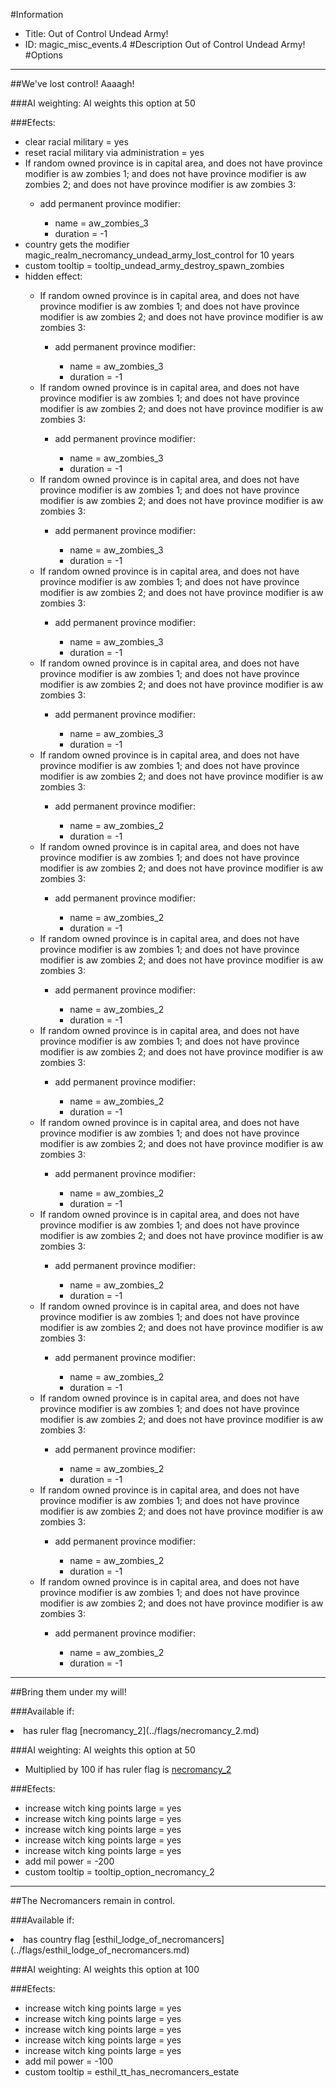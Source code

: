 #Information
 - Title: Out of Control Undead Army!
 - ID: magic_misc_events.4
#Description
Out of Control Undead Army!
#Options

___
##We've lost control! Aaaagh!

###AI weighting:
AI weights this option at 50


###Efects:<ul><li>clear racial military = yes</li><li>reset racial military via administration = yes</li><li>If random owned province is in capital area, and does not have province modifier is aw zombies 1; and does not have province modifier is aw zombies 2; and does not have province modifier is aw zombies 3:</li><ul><li>add permanent province modifier:</li><ul><li>name = aw_zombies_3</li><li>duration = -1</li></ul></ul><li>country gets the modifier magic_realm_necromancy_undead_army_lost_control for 10 years</li><li>custom tooltip = tooltip_undead_army_destroy_spawn_zombies</li><li>hidden effect:</li><ul><li>If random owned province is in capital area, and does not have province modifier is aw zombies 1; and does not have province modifier is aw zombies 2; and does not have province modifier is aw zombies 3:</li><ul><li>add permanent province modifier:</li><ul><li>name = aw_zombies_3</li><li>duration = -1</li></ul></ul><li>If random owned province is in capital area, and does not have province modifier is aw zombies 1; and does not have province modifier is aw zombies 2; and does not have province modifier is aw zombies 3:</li><ul><li>add permanent province modifier:</li><ul><li>name = aw_zombies_3</li><li>duration = -1</li></ul></ul><li>If random owned province is in capital area, and does not have province modifier is aw zombies 1; and does not have province modifier is aw zombies 2; and does not have province modifier is aw zombies 3:</li><ul><li>add permanent province modifier:</li><ul><li>name = aw_zombies_3</li><li>duration = -1</li></ul></ul><li>If random owned province is in capital area, and does not have province modifier is aw zombies 1; and does not have province modifier is aw zombies 2; and does not have province modifier is aw zombies 3:</li><ul><li>add permanent province modifier:</li><ul><li>name = aw_zombies_3</li><li>duration = -1</li></ul></ul><li>If random owned province is in capital area, and does not have province modifier is aw zombies 1; and does not have province modifier is aw zombies 2; and does not have province modifier is aw zombies 3:</li><ul><li>add permanent province modifier:</li><ul><li>name = aw_zombies_3</li><li>duration = -1</li></ul></ul><li>If random owned province is in capital area, and does not have province modifier is aw zombies 1; and does not have province modifier is aw zombies 2; and does not have province modifier is aw zombies 3:</li><ul><li>add permanent province modifier:</li><ul><li>name = aw_zombies_2</li><li>duration = -1</li></ul></ul><li>If random owned province is in capital area, and does not have province modifier is aw zombies 1; and does not have province modifier is aw zombies 2; and does not have province modifier is aw zombies 3:</li><ul><li>add permanent province modifier:</li><ul><li>name = aw_zombies_2</li><li>duration = -1</li></ul></ul><li>If random owned province is in capital area, and does not have province modifier is aw zombies 1; and does not have province modifier is aw zombies 2; and does not have province modifier is aw zombies 3:</li><ul><li>add permanent province modifier:</li><ul><li>name = aw_zombies_2</li><li>duration = -1</li></ul></ul><li>If random owned province is in capital area, and does not have province modifier is aw zombies 1; and does not have province modifier is aw zombies 2; and does not have province modifier is aw zombies 3:</li><ul><li>add permanent province modifier:</li><ul><li>name = aw_zombies_2</li><li>duration = -1</li></ul></ul><li>If random owned province is in capital area, and does not have province modifier is aw zombies 1; and does not have province modifier is aw zombies 2; and does not have province modifier is aw zombies 3:</li><ul><li>add permanent province modifier:</li><ul><li>name = aw_zombies_2</li><li>duration = -1</li></ul></ul><li>If random owned province is in capital area, and does not have province modifier is aw zombies 1; and does not have province modifier is aw zombies 2; and does not have province modifier is aw zombies 3:</li><ul><li>add permanent province modifier:</li><ul><li>name = aw_zombies_2</li><li>duration = -1</li></ul></ul><li>If random owned province is in capital area, and does not have province modifier is aw zombies 1; and does not have province modifier is aw zombies 2; and does not have province modifier is aw zombies 3:</li><ul><li>add permanent province modifier:</li><ul><li>name = aw_zombies_2</li><li>duration = -1</li></ul></ul><li>If random owned province is in capital area, and does not have province modifier is aw zombies 1; and does not have province modifier is aw zombies 2; and does not have province modifier is aw zombies 3:</li><ul><li>add permanent province modifier:</li><ul><li>name = aw_zombies_2</li><li>duration = -1</li></ul></ul><li>If random owned province is in capital area, and does not have province modifier is aw zombies 1; and does not have province modifier is aw zombies 2; and does not have province modifier is aw zombies 3:</li><ul><li>add permanent province modifier:</li><ul><li>name = aw_zombies_2</li><li>duration = -1</li></ul></ul><li>If random owned province is in capital area, and does not have province modifier is aw zombies 1; and does not have province modifier is aw zombies 2; and does not have province modifier is aw zombies 3:</li><ul><li>add permanent province modifier:</li><ul><li>name = aw_zombies_2</li><li>duration = -1</li></ul></ul></ul></ul>

___
##Bring them under my will!

###Available if:
<li>has ruler flag [necromancy_2](../flags/necromancy_2.md)</li>

###AI weighting:
AI weights this option at 50
 - Multiplied by 100 if has ruler flag is [necromancy_2](../flags/necromancy_2.md)


###Efects:<ul><li>increase witch king points large = yes</li><li>increase witch king points large = yes</li><li>increase witch king points large = yes</li><li>increase witch king points large = yes</li><li>increase witch king points large = yes</li><li>add mil power = -200</li><li>custom tooltip = tooltip_option_necromancy_2</li></ul>

___
##The Necromancers remain in control.

###Available if:
<li>has country flag [esthil_lodge_of_necromancers](../flags/esthil_lodge_of_necromancers.md)</li>

###AI weighting:
AI weights this option at 100


###Efects:<ul><li>increase witch king points large = yes</li><li>increase witch king points large = yes</li><li>increase witch king points large = yes</li><li>increase witch king points large = yes</li><li>increase witch king points large = yes</li><li>add mil power = -100</li><li>custom tooltip = esthil_tt_has_necromancers_estate</li></ul>
